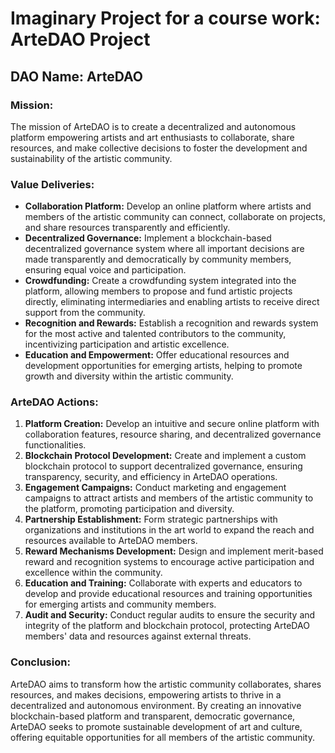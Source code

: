 # Imaginary Project for a course work: ArteDAO Project

## DAO Name: ArteDAO

### Mission:
The mission of ArteDAO is to create a decentralized and autonomous platform empowering artists and art enthusiasts to collaborate, share resources, and make collective decisions to foster the development and sustainability of the artistic community.

### Value Deliveries:
- **Collaboration Platform:** Develop an online platform where artists and members of the artistic community can connect, collaborate on projects, and share resources transparently and efficiently.
- **Decentralized Governance:** Implement a blockchain-based decentralized governance system where all important decisions are made transparently and democratically by community members, ensuring equal voice and participation.
- **Crowdfunding:** Create a crowdfunding system integrated into the platform, allowing members to propose and fund artistic projects directly, eliminating intermediaries and enabling artists to receive direct support from the community.
- **Recognition and Rewards:** Establish a recognition and rewards system for the most active and talented contributors to the community, incentivizing participation and artistic excellence.
- **Education and Empowerment:** Offer educational resources and development opportunities for emerging artists, helping to promote growth and diversity within the artistic community.

### ArteDAO Actions:
1. **Platform Creation:** Develop an intuitive and secure online platform with collaboration features, resource sharing, and decentralized governance functionalities.
2. **Blockchain Protocol Development:** Create and implement a custom blockchain protocol to support decentralized governance, ensuring transparency, security, and efficiency in ArteDAO operations.
3. **Engagement Campaigns:** Conduct marketing and engagement campaigns to attract artists and members of the artistic community to the platform, promoting participation and diversity.
4. **Partnership Establishment:** Form strategic partnerships with organizations and institutions in the art world to expand the reach and resources available to ArteDAO members.
5. **Reward Mechanisms Development:** Design and implement merit-based reward and recognition systems to encourage active participation and excellence within the community.
6. **Education and Training:** Collaborate with experts and educators to develop and provide educational resources and training opportunities for emerging artists and community members.
7. **Audit and Security:** Conduct regular audits to ensure the security and integrity of the platform and blockchain protocol, protecting ArteDAO members' data and resources against external threats.

### Conclusion:
ArteDAO aims to transform how the artistic community collaborates, shares resources, and makes decisions, empowering artists to thrive in a decentralized and autonomous environment. By creating an innovative blockchain-based platform and transparent, democratic governance, ArteDAO seeks to promote sustainable development of art and culture, offering equitable opportunities for all members of the artistic community.
